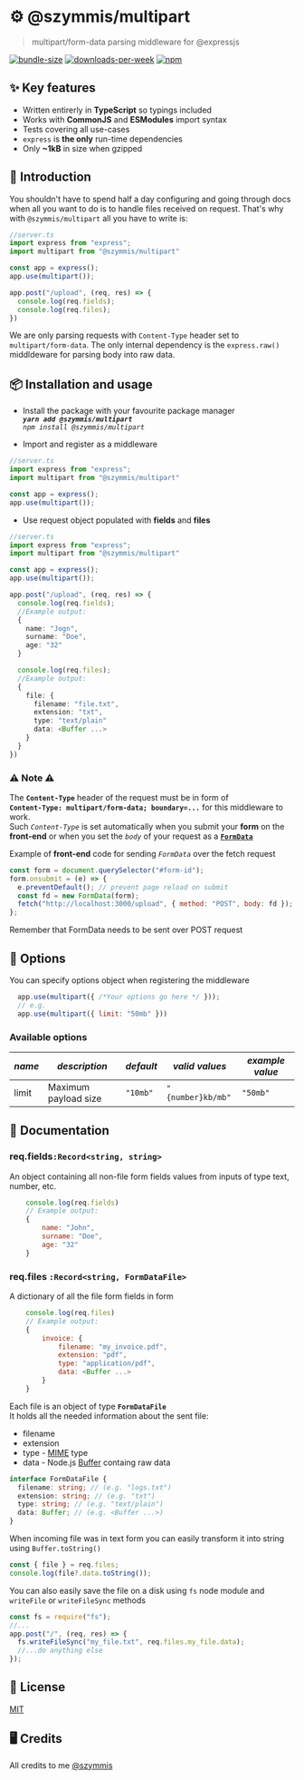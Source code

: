 # ⚙️ @szymmis/multipart

> multipart/form-data parsing middleware for @expressjs

[![bundle-size](https://img.shields.io/bundlephobia/minzip/vite-express)](https://www.npmjs.org/package/vite-express)
[![downloads-per-week](https://img.shields.io/npm/dt/@szymmis/multipart?color=success)](https://www.npmjs.org/package/@szymmis/multipart)
[![npm](https://img.shields.io/npm/v/@szymmis/multipart?color=purple)](https://www.npmjs.org/package/@szymmis/multipart)

## ✨ Key features

- Written entirerly in **TypeScript** so typings included
- Works with **CommonJS** and **ESModules** import syntax
- Tests covering all use-cases
- `express` is **the only** run-time dependencies
- Only **~1kB** in size when gzipped

## 💬 Introduction

You shouldn't have to spend half a day configuring and going through docs when all you want to do is to handle files received on request. That's why with `@szymmis/multipart` all you have to write is:

```ts
//server.ts
import express from "express";
import multipart from "@szymmis/multipart"

const app = express();
app.use(multipart());

app.post("/upload", (req, res) => {
  console.log(req.fields);
  console.log(req.files);
})
```

We are only parsing requests with `Content-Type` header set to `multipart/form-data`. The only internal dependency is the `express.raw()` middldeware for parsing body into raw data.

## 📦 Installation and usage

- Install the package with your favourite package manager\
   ***`yarn add @szymmis/multipart`***\
  *`npm install @szymmis/multipart`*

- Import and register as a middleware

```ts
//server.ts
import express from "express";
import multipart from "@szymmis/multipart"

const app = express();
app.use(multipart());
```

- Use request object populated with **fields** and **files**

```ts
//server.ts
import express from "express";
import multipart from "@szymmis/multipart"

const app = express();
app.use(multipart());

app.post("/upload", (req, res) => {
  console.log(req.fields);
  //Example output:
  {
    name: "Jogn",
    surname: "Doe",
    age: "32"
  }

  console.log(req.files);
  //Example output:
  {
    file: {
      filename: "file.txt",
      extension: "txt",
      type: "text/plain"
      data: <Buffer ...>
    }
  }
})
```

### ⚠️ **Note** ⚠️

The **`Content-Type`** header of the request must be in form of\
**`Content-Type: multipart/form-data; boundary=...`** for this middleware to work.\
Such *`Content-Type`* is set automatically when
you submit your **form** on the **front-end** or when you set the *`body`* of your request as a [**`FormData`**](https://developer.mozilla.org/en-US/docs/Web/API/FormData)

Example of **front-end** code for sending *`FormData`* over the fetch request

```js
const form = document.querySelector("#form-id");
form.onsubmit = (e) => {
  e.preventDefault(); // prevent page reload on submit
  const fd = new FormData(form);
  fetch("http://localhost:3000/upload", { method: "POST", body: fd });
};
```

Remember that FormData needs to be sent over POST request

## 🔧 Options

You can specify options object when registering the middleware

```js
  app.use(multipart({ /*Your options go here */ }));
  // e.g.
  app.use(multipart({ limit: "50mb" }))
```

### Available options

| *name* | *description* | *default* | *valid values* | *example value* |
| ---- | ----------- | ------- | ------------ | ----- |
| limit | Maximum payload size | `"10mb"` | `"{number}kb/mb"` | `"50mb"`

## 📝 Documentation

### req.fields`:Record<string, string>`

An object containing all non-file form fields values from inputs of type text, number, etc.

```js
    console.log(req.fields)
    // Example output:
    {
        name: "John",
        surname: "Doe",
        age: "32"
    }
```

### req.files `:Record<string, FormDataFile>`

A dictionary of all the file form fields in form

```js
    console.log(req.files)
    // Example output:
    {
        invoice: {
            filename: "my_invoice.pdf",
            extension: "pdf",
            type: "application/pdf",
            data: <Buffer ...>
        }
    }
```

Each file is an object of type **`FormDataFile`** \
It holds all the needed information about the sent file:

- filename
- extension
- type - [MIME](https://developer.mozilla.org/en-US/docs/Web/HTTP/Basics_of_HTTP/MIME_types/Common_types) type
- data - Node.js [Buffer](https://nodejs.org/api/buffer.html) containg raw data

```ts
interface FormDataFile {
  filename: string; // (e.g. "logs.txt")
  extension: string; // (e.g. "txt")
  type: string; // (e.g. "text/plain")
  data: Buffer; // (e.g. <Buffer ...>)
}
```

When incoming file was in text form you can easily transform it into string using `Buffer.toString()`

```ts
const { file } = req.files;
console.log(file?.data.toString());
```

You can also easily save the file on a disk using `fs` node module and `writeFile` or `writeFileSync` methods

```ts
const fs = require("fs");
//...
app.post("/", (req, res) => {
  fs.writeFileSync("my_file.txt", req.files.my_file.data);
  //...do anything else
});
```

## 🏦 License

[MIT](https://github.com/szymmis/multipart/blob/master/LICENSE)

## 🖥️ Credits

All credits to me
[@szymmis](https://github.com/szymmis)

